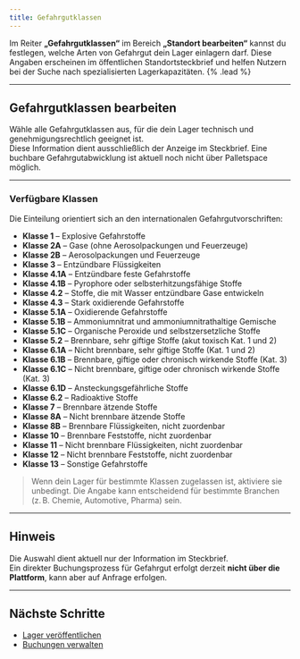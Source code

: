 ```yaml
---
title: Gefahrgutklassen
---
```


Im Reiter **„Gefahrgutklassen“** im Bereich **„Standort bearbeiten“** kannst du festlegen, welche Arten von Gefahrgut dein Lager einlagern darf. Diese Angaben erscheinen im öffentlichen Standortsteckbrief und helfen Nutzern bei der Suche nach spezialisierten Lagerkapazitäten. {% .lead %}

---

## Gefahrgutklassen bearbeiten

Wähle alle Gefahrgutklassen aus, für die dein Lager technisch und genehmigungsrechtlich geeignet ist.  
Diese Information dient ausschließlich der Anzeige im Steckbrief. Eine buchbare Gefahrgutabwicklung ist aktuell noch nicht über Palletspace möglich.

---

### Verfügbare Klassen

Die Einteilung orientiert sich an den internationalen Gefahrgutvorschriften:

- **Klasse 1** – Explosive Gefahrstoffe
- **Klasse 2A** – Gase (ohne Aerosolpackungen und Feuerzeuge)
- **Klasse 2B** – Aerosolpackungen und Feuerzeuge
- **Klasse 3** – Entzündbare Flüssigkeiten
- **Klasse 4.1A** – Entzündbare feste Gefahrstoffe
- **Klasse 4.1B** – Pyrophore oder selbsterhitzungsfähige Stoffe
- **Klasse 4.2** – Stoffe, die mit Wasser entzündbare Gase entwickeln
- **Klasse 4.3** – Stark oxidierende Gefahrstoffe
- **Klasse 5.1A** – Oxidierende Gefahrstoffe
- **Klasse 5.1B** – Ammoniumnitrat und ammoniumnitrathaltige Gemische
- **Klasse 5.1C** – Organische Peroxide und selbstzersetzliche Stoffe
- **Klasse 5.2** – Brennbare, sehr giftige Stoffe (akut toxisch Kat. 1 und 2)
- **Klasse 6.1A** – Nicht brennbare, sehr giftige Stoffe (Kat. 1 und 2)
- **Klasse 6.1B** – Brennbare, giftige oder chronisch wirkende Stoffe (Kat. 3)
- **Klasse 6.1C** – Nicht brennbare, giftige oder chronisch wirkende Stoffe (Kat. 3)
- **Klasse 6.1D** – Ansteckungsgefährliche Stoffe
- **Klasse 6.2** – Radioaktive Stoffe
- **Klasse 7** – Brennbare ätzende Stoffe
- **Klasse 8A** – Nicht brennbare ätzende Stoffe
- **Klasse 8B** – Brennbare Flüssigkeiten, nicht zuordenbar
- **Klasse 10** – Brennbare Feststoffe, nicht zuordenbar
- **Klasse 11** – Nicht brennbare Flüssigkeiten, nicht zuordenbar
- **Klasse 12** – Nicht brennbare Feststoffe, nicht zuordenbar
- **Klasse 13** – Sonstige Gefahrstoffe

> Wenn dein Lager für bestimmte Klassen zugelassen ist, aktiviere sie unbedingt. Die Angabe kann entscheidend für bestimmte Branchen (z. B. Chemie, Automotive, Pharma) sein.

---

## Hinweis

Die Auswahl dient aktuell nur der Information im Steckbrief.  
Ein direkter Buchungsprozess für Gefahrgut erfolgt derzeit **nicht über die Plattform**, kann aber auf Anfrage erfolgen.

---

## Nächste Schritte

- [Lager veröffentlichen](/docs/publish-warehouse)
- [Buchungen verwalten](/docs/bookings)
